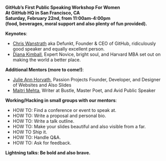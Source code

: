 **GitHub’s First Public Speaking Workshop For Women <br>
At GitHub HQ in San Francisco, CA <br>
Saturday, February 22nd, from 11:00am-4:00pm <br>
(food, beverages, moral support and also plenty of fun provided).**

**Keynotes**:

+ [Chris Wanstrath](https://twitter.com/defunkt) aka Defunkt, Founder & CEO of GitHub, ridiculously good speaker and equally excellent person.
+ [Diana Kimball](https://twitter.com/dianakimball), Expert Novice, bright soul, and Harvard MBA set out on making the world a better place.

**Additional Mentors (more to come!)**:

+ [Julie Ann Horvath](https://twitter.com/nrrrdcore), Passion Projects Founder, Developer, and Designer of Websites and Also Slides
+ [Maitri Mehta](https://twitter.com/mai_treat), Writer at Bustle, Master Poet, and Avid Public Speaker

**Working/Hacking in small groups with our mentors**:

+ HOW TO: Find a conference or event to speak at.
+ HOW TO: Write a proposal and personal bio.
+ HOW TO: Write a talk outline.
+ HOW TO: Make your slides beautiful and also visible from a far.
+ HOW TO  Ship it.
+ HOW TO: Handle Q&A.
+ HOW TO: Ask for feedback.

**Lightning talks: Be bold and also brave.**
